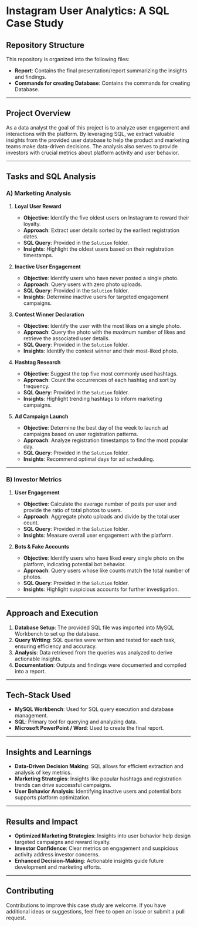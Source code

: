 # Instagram User Analytics: A SQL Case Study

## Repository Structure
This repository is organized into the following files:
- **Report**: Contains the final presentation/report summarizing the insights and findings.
- **Commands for creating Database**: Contains the commands for creating Database.

---

## Project Overview
As a data analyst the goal of this project is to analyze user engagement and interactions with the platform. By leveraging SQL, we extract valuable insights from the provided user database to help the product and marketing teams make data-driven decisions. The analysis also serves to provide investors with crucial metrics about platform activity and user behavior.

---

## Tasks and SQL Analysis

### A) Marketing Analysis

1. **Loyal User Reward**
   - **Objective**: Identify the five oldest users on Instagram to reward their loyalty.
   - **Approach**: Extract user details sorted by the earliest registration dates.
   - **SQL Query**: Provided in the `Solution` folder.
   - **Insights**: Highlight the oldest users based on their registration timestamps.

2. **Inactive User Engagement**
   - **Objective**: Identify users who have never posted a single photo.
   - **Approach**: Query users with zero photo uploads.
   - **SQL Query**: Provided in the `Solution` folder.
   - **Insights**: Determine inactive users for targeted engagement campaigns.

3. **Contest Winner Declaration**
   - **Objective**: Identify the user with the most likes on a single photo.
   - **Approach**: Query the photo with the maximum number of likes and retrieve the associated user details.
   - **SQL Query**: Provided in the `Solution` folder.
   - **Insights**: Identify the contest winner and their most-liked photo.

4. **Hashtag Research**
   - **Objective**: Suggest the top five most commonly used hashtags.
   - **Approach**: Count the occurrences of each hashtag and sort by frequency.
   - **SQL Query**: Provided in the `Solution` folder.
   - **Insights**: Highlight trending hashtags to inform marketing campaigns.

5. **Ad Campaign Launch**
   - **Objective**: Determine the best day of the week to launch ad campaigns based on user registration patterns.
   - **Approach**: Analyze registration timestamps to find the most popular day.
   - **SQL Query**: Provided in the `Solution` folder.
   - **Insights**: Recommend optimal days for ad scheduling.

---

### B) Investor Metrics

1. **User Engagement**
   - **Objective**: Calculate the average number of posts per user and provide the ratio of total photos to users.
   - **Approach**: Aggregate photo uploads and divide by the total user count.
   - **SQL Query**: Provided in the `Solution` folder.
   - **Insights**: Measure overall user engagement with the platform.

2. **Bots & Fake Accounts**
   - **Objective**: Identify users who have liked every single photo on the platform, indicating potential bot behavior.
   - **Approach**: Query users whose like counts match the total number of photos.
   - **SQL Query**: Provided in the `Solution` folder.
   - **Insights**: Highlight suspicious accounts for further investigation.

---

## Approach and Execution
1. **Database Setup**: The provided SQL file was imported into MySQL Workbench to set up the database.
2. **Query Writing**: SQL queries were written and tested for each task, ensuring efficiency and accuracy.
3. **Analysis**: Data retrieved from the queries was analyzed to derive actionable insights.
4. **Documentation**: Outputs and findings were documented and compiled into a report.

---

## Tech-Stack Used
- **MySQL Workbench**: Used for SQL query execution and database management.
- **SQL**: Primary tool for querying and analyzing data.
- **Microsoft PowerPoint / Word**: Used to create the final report.

---

## Insights and Learnings
- **Data-Driven Decision Making**: SQL allows for efficient extraction and analysis of key metrics.
- **Marketing Strategies**: Insights like popular hashtags and registration trends can drive successful campaigns.
- **User Behavior Analysis**: Identifying inactive users and potential bots supports platform optimization.

---

## Results and Impact
- **Optimized Marketing Strategies**: Insights into user behavior help design targeted campaigns and reward loyalty.
- **Investor Confidence**: Clear metrics on engagement and suspicious activity address investor concerns.
- **Enhanced Decision-Making**: Actionable insights guide future development and marketing efforts.

---

## Contributing
Contributions to improve this case study are welcome. If you have additional ideas or suggestions, feel free to open an issue or submit a pull request.
